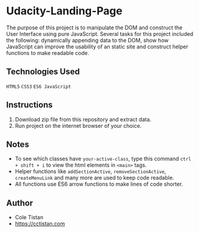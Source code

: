 # Udacity-Landing-Page
The purpose of this project is to manipulate the DOM and construct the User Interface using pure JavaScript. Several tasks for this project included the following: dynamically appending data to the DOM, show how JavaScript can improve the usability of an static site and construct helper functions to make readable code.

## Technologies Used
`HTML5`
`CSS3`
`ES6 JavaScript`

## Instructions
1) Download zip file from this repository and extract data.
2) Run project on the internet browser of your choice.

## Notes
- To see which classes have `your-active-class`, type this command `ctrl + shift + i` to view the html elements in `<main>` tags.
- Helper functions like `addSectionActive`, `removeSectionActive`, `createMenuLink` and many more are used to keep code readable.
- All functions use ES6 arrow functions to make lines of code shorter.

## Author
- Cole Tistan
- https://cctistan.com
